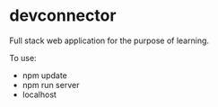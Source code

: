 # devconnector
Full stack web application for the purpose of learning.

To use:

* npm update
* npm run server
* localhost
